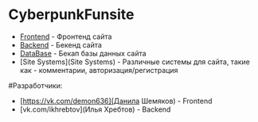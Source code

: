 # CyberpunkFunsite
* [Frontend](Frontend) - Фронтенд сайта
* [Backend](Backend) - Бекенд сайта
* [DataBase](DataBase) - Бекап базы данных сайта
* [Site Systems](Site Systems) - Различные системы для сайта, такие как - комментарии, авторизация/регистрация

#Разработчики:
* [https://vk.com/demon636](Данила Шемяков) - Frontend
* [vk.com/ikhrebtov](Илья Хребтов) - Backend 
